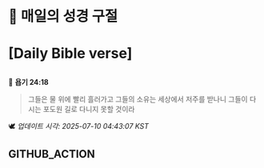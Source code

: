 # 🙏 매일의 성경 구절
# [Daily Bible verse]
##
<!-- START_BIBLE_VERSE -->
📖 **욥기 24:18**
> 그들은 물 위에 빨리 흘러가고 그들의 소유는 세상에서 저주를 받나니 그들이 다시는 포도원 길로 다니지 못할 것이라

🕊️ _업데이트 시각: 2025-07-10 04:43:07 KST_
  <!-- END_BIBLE_VERSE -->
## GITHUB_ACTION
